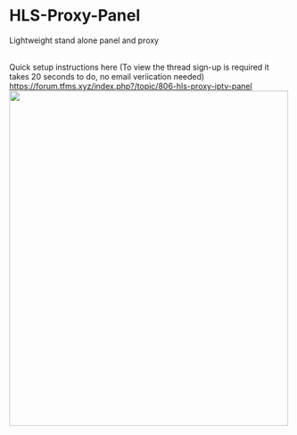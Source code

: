 # HLS-Proxy-Panel<br>
Lightweight stand alone panel and proxy<br><br>

Quick setup instructions here (To view the thread sign-up is required it takes 20 seconds to do, no email veriication needed)<br>
https://forum.tfms.xyz/index.php?/topic/806-hls-proxy-iptv-panel<br>
<img src="https://tfms.xyz/channels.logos/hls.png" width="500" height="600">
